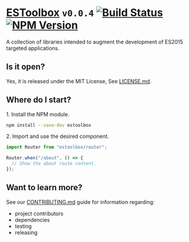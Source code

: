
# [ESToolbox](https://dbtedman.github.io/estoolbox/) `v0.0.4` [![Build Status](https://travis-ci.org/dbtedman/estoolbox.svg?branch=master)](https://travis-ci.org/dbtedman/estoolbox) [![NPM Version](https://img.shields.io/npm/v/estoolbox.svg)](https://www.npmjs.com/package/estoolbox)

A collection of libraries intended to augment the development of ES2015 targeted applications.

## Is it open?

Yes, it is released under the MIT License, See [LICENSE.md](LICENSE.md).

## Where do I start?

1\. Install the NPM module.

```bash
npm install --save-dev estoolbox
```

2\. Import and use the desired component.

```javascript
import Router from "estoolbox/router";

Router.when("/about", () => {
  // Show the about route content.
});
```

## Want to learn more?

See our [CONTRIBUTING.md](CONTRIBUTING.md) guide for information regarding:

* project contributors
* dependencies
* testing
* releasing

